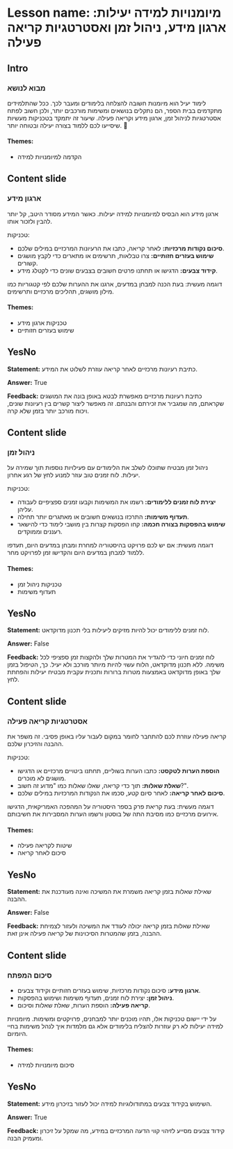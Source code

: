 # Lesson name: מיומנויות למידה יעילות: ארגון מידע, ניהול זמן ואסטרטגיות קריאה פעילה

## Intro

### מבוא לנושא

לימוד יעיל הוא מיומנות חשובה להצלחה בלימודים ומעבר לכך. ככל שהתלמידים מתקדמים בבית הספר, הם נתקלים בנושאים ומשימות מורכבים יותר, ולכן חשוב לפתח אסטרטגיות לניהול זמן, ארגון מידע וקריאה פעילה. שיעור זה יתמקד בטכניקות מעשיות שיסייעו לכם ללמוד בצורה יעילה ובטוחה יותר. 🌟

#### **Themes:**
- הקדמה למיומנויות למידה

## Content slide

### ארגון מידע

ארגון מידע הוא הבסיס למיומנויות למידה יעילות. כאשר המידע מסודר היטב, קל יותר להבין ולזכור אותו.

טכניקות:
- **סיכום נקודות מרכזיות:** לאחר קריאה, כתבו את הרעיונות המרכזיים במילים שלכם.
- **שימוש בעזרים חזותיים:** צרו טבלאות, תרשימים או מתארים כדי לקבץ מושגים קשורים.
- **קידוד צבעים:** הדגישו או תחתנו פרטים חשובים בצבעים שונים כדי לקטלג מידע.

דוגמה מעשית: בעת הכנה למבחן במדעים, ארגנו את ההערות שלכם לפי קטגוריות כמו מילון מושגים, תהליכים מרכזיים ותרשימים.

#### **Themes:**
- טכניקות ארגון מידע
- שימוש בעזרים חזותיים

## YesNo

**Statement:** כתיבת רעיונות מרכזיים לאחר קריאה עוזרת לשלוט את המידע.

**Answer:** True

**Feedback:**
כתיבת רעיונות מרכזיים מאפשרת לבטא באופן בונה את המושגים שקראתם, מה שמגביר את זכירתם והבנתם. זה מאפשר ליצור קשרים בין רעיונות שונים, ויכוח מורכב יותר בזמן שלא קרה.


## Content slide

### ניהול זמן

ניהול זמן מבטיח שתוכלו לשלב את הלימודים עם פעילויות נוספות תוך שמירה על יעילות. לוח זמנים טוב עוזר למנוע לחץ של רגע אחרון.

טכניקות:
- **יצירת לוח זמנים ללימודים:** רשמו את המשימות וקבעו זמנים ספציפיים לעבודה עליהן.
- **תעדוף משימות:** התרכזו בנושאים חשובים או מאתגרים יותר תחילה.
- **שימוש בהפסקות בצורה חכמה:** קחו הפסקות קצרות בין מושבי לימוד כדי להישאר רעננים וממוקדים.

דוגמה מעשית: אם יש לכם פרויקט בהיסטוריה למחרת ומבחן במדעים היום, תעדפו ללמוד למבחן במדעים היום והקדישו זמן לפרויקט מחר.

#### **Themes:**
- טכניקות ניהול זמן
- תעדוף משימות

## YesNo

**Statement:** לוח זמנים ללימודים יכול להיות מזיקים ליעילות בלי תכנון מדוקדאט.

**Answer:** False

**Feedback:**
לוח זמנים חיוני כדי להגדיר את המטרות שלך ולהקצות זמן ספציפי לכל משימה. ללא תכנון מדוקדאט, הלוח עשוי להיות מיותר מורכב ולא יעיל. כך, הטיפול בזמן שלך באופן מדוקדאט באמצעות מטרות ברורות ותכנית עקבית מבטיח יעילות והפחתת לחץ.


## Content slide

### אסטרטגיות קריאה פעילה

קריאה פעילה עוזרת לכם להתחבר לחומר במקום לעבור עליו באופן פסיבי. זה משפר את ההבנה והזיכרון שלכם.

טכניקות:
- **הוספת הערות לטקסט:** כתבו הערות בשוליים, תחתנו ביטויים מרכזיים או הדגישו מושגים לא מוכרים.
- **שאלת שאלות:** תוך כדי קריאה, שאלו שאלות כמו "מדוע זה חשוב?".
- **סיכום לאחר קריאה:** לאחר סיום קטע, סכמו את הנקודות המרכזיות במילים שלכם.

דוגמה מעשית: בעת קריאת פרק בספר היסטוריה על המהפכה האמריקאית, הדגישו אירועים מרכזיים כמו מסיבת התה של בוסטון ורשמו הערות המסבירות את חשיבותם.

#### **Themes:**
- שיטות לקריאה פעילה
- סיכום לאחר קריאה

## YesNo

**Statement:** שאילת שאלות בזמן קריאה משמרת את המשיכה ואינה מעודכנת את ההבנה.

**Answer:** False

**Feedback:**
שאילת שאלות בזמן קריאה יכולה לעודד את המשיכה ולעזור לצמיחת ההבנה, בזמן שהמטרות הסיכוינות של קריאה פעילה אינן זאת.


## Content slide

### סיכום המפתח

- **ארגון מידע:** סיכום נקודות מרכזיות, שימוש בעזרים חזותיים וקידוד צבעים.
- **ניהול זמן:** יצירת לוח זמנים, תעדוף משימות ושימוש בהפסקות.
- **קריאה פעילה:** הוספת הערות, שאלת שאלות וסיכום.

על ידי יישום טכניקות אלו, תהיו מוכנים יותר למבחנים, פרויקטים ומשימות. מיומנויות למידה יעילות לא רק עוזרות להצליח בלימודים אלא גם מלמדות איך לנהל משימות בחיי היומיום.

#### **Themes:**
- סיכום מיומנויות למידה

## YesNo

**Statement:** השימוש בקידוד צבעים במתודולוגיות למידה יכול לעזור בזיכרון מידע.

**Answer:** True

**Feedback:**
קידוד צבעים מסייע לזיהוי קווי הדעה המרכזיים במידע, מה שמקל על זיכרון ומעמיק הבנה.

